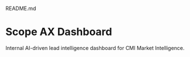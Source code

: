 README.md
# Scope AX Dashboard
Internal AI-driven lead intelligence dashboard for CMI Market Intelligence.
